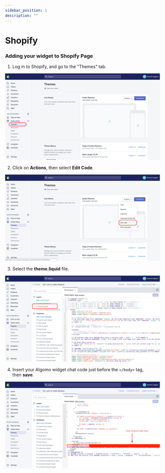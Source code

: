 ```yaml
---
sidebar_position: 1
description: ""
---
```


# Shopify

### **Adding your widget to Shopify Page**

1. Log in to Shopify, and go to the "Themes" tab.

![Shopify](../images/shopify/Untitled.png)
    
2. Click on **Actions**, then select **Edit Code**.

![Shopify](../images/shopify/Untitled%201.png)

3. Select the **theme.liquid** file.

![Shopify](../images/shopify/Untitled%202.png)
    
4. Insert your Algomo widget chat code just before the `</body>` tag, then **save**.

![Shopify](../images/shopify/Untitled%203.png)